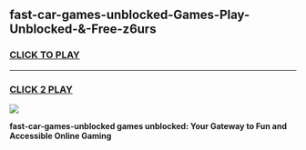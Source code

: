 
## fast-car-games-unblocked-Games-Play-Unblocked-&-Free-z6urs
<h3>
<a href="https://premium76.site?title=fast-car-games-unblocked&ref=24A">CLICK TO PLAY</a></h3>
<hr>

<h3>
<a href="https://premium76.site?title=fast-car-games-unblocked&ref=24A">CLICK 2 PLAY</a>
  
</h3>

<a href="https://premium76.site?title=fast-car-games-unblocked&ref=24A"><img src="https://clearcache.store/games.png"></a>


**fast-car-games-unblocked games unblocked: Your Gateway to Fun and Accessible Online Gaming**

